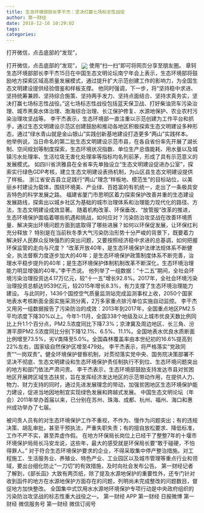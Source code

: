 ```yaml
---
title: 生态环境部部长李干杰：坚决打赢七场标志性战役
author: 第一财经
date: 2018-12-16 10:29:02
tags: 
categories: 
---
```

打开微信，点击底部的“发现”，
<!-- more -->
打开微信，点击底部的“发现”，
<img align="center" border="0" src="https://imgcdn.yicai.com/uppics/images/2018/12/e1141706df07c32edeb56c1f2c811e6f.jpg" />
使用“扫一扫”即可将网页分享至朋友圈。
章轲
生态环境部部长李干杰15日在中国生态文明论坛南宁年会上表示，生态环境部将鼓励地方探索区域高质量发展模式，通过提升扩大示范创建工作的影响力，为全国生态文明建设提供经验借鉴和样板支撑。
他同时强调，下一步，将“坚持稳中求进、坚持统筹兼顾、坚持综合施策、坚持两手发力、坚持点面结合、坚持求真务实，坚决打赢七场标志性战役。”这七场标志性战役包括蓝天保卫战、打好柴油货车污染治理、城市黑臭水体治理、渤海综合治理、长江保护修复、水源地保护、农业农村污染治理攻坚战等。
李干杰表示，生态环境部一直注重以示范创建为工作平台和抓手，通过生态文明建设示范区创建鼓励和推动各地区积极探索生态文明建设多种形态，通过“绿水青山就是金山银山”实践创新基地建设打造更多“两山”实践样本。
他举例说，当日命名的第二批生态文明建设示范市县，在各自省份率先开展了湖长制、空间规划等制度探索，生态环境状况指数、单位生产总值能耗、用水量以及城镇污水处理率、生活垃圾无害化处理率等指标均名列前茅，形成了具有示范意义的发展模式。
如四川省洪雅县在全省率先单独设立“生态文明建设促进办公室”，探索实行绿色GDP考核，建立生态文明建设表扬机制，为山区县生态文明建设提供了样板。
浙江省安吉县立足践行“两山”理念“样板地、模范生”的目标站位，以美丽乡村建设为载体，围绕环境美、产业绿、百姓富的有机统一，走出了一条极具安吉特色的科学发展之路。
福建省厦门市思明区着力探索保护改善并重的生态建设发展路线，探索出以城乡社区为基础的城市治理体系和治理能力现代化的路径、方法，生态文明建设成效显著。
随着机构改革、环保垂改、“放管服”改革的推进，生态环境保护面临着哪些机遇和挑战，如何应对？污染防治攻坚战在改善环境质量、解决突出环境问题方面到底取得了哪些进展？如何以环保促发展，让环保红利充分释放？
特别是在当前秋冬季大气污染防治形势十分严峻的背景下，既要着力解决好人民群众反映强烈的突出问题，又要按照经济稳中求进的总基调，如何把握环保监管的走向与尺度？
“改革开放40年，是生态环境保护法律法规体系不断健全，执法督察力度逐步加大的40年；是生态环境保护政策制度体系不断完善，治理水平稳步提升的40年；是生态环境保护体制机制改革不断深化，生态环境治理能力明显增强的40年。”李干杰说。
他列举了一组数据：“十二五”期间，全社会环境污染治理投资达4.17万亿元，较“十一五”增长92.8%。2017年，全社会环境污染治理投资总额达9539亿元，较2015年增长8.3%，有力支撑了生态环境治理能力建设。
与此同时，1436个国控空气质量监测站完成监测事权上收，2050个国家地表水考核断面全面实施采测分离，2万多家重点排污单位实施自动监控。
李干杰又用另一组数据报告了污染防治的成效：2013年到2017年，全国重点地区PM2.5平均浓度下降30%以上。今年1-11月，全国338个地级及以上城市优良天数比例同比上升1.1个百分点，PM2.5浓度同比下降7.3%；京津冀及周边地区、长三角、汾渭平原PM2.5浓度同比分别下降12.1%、6.5%、11.1%。全国地表水优良水质断面比例增至73.5%，劣Ⅴ类降至5.0%。全国森林覆盖率由本世纪初的16.6%提高到22%左右，国家级自然保护区增至479处。
李干杰表示，将严格落实“党政同责”“一岗双责”。健全环境保护督察机制，对贯彻落实党中央、国务院决策部署不坚决不彻底、生态文明建设和生态环境保护责任制执行不到位、生态环境问题突出的地方和部门依法严肃问责。
李干杰表示，生态环境部鼓励支持发达市县对贫困地区开展跨区域生态扶贫，旨在发挥经济发达地区的示范带动作用，在提供人力、物力、财力支持的同时，通过先进发展理念的带动，加强贫困地区生态环境保护能力建设，促进当地因地制宜实现绿色发展和跨越式发展。
中国生态文明论坛（年会）2011年举办首届以来，已分别在苏州、珠海、成都、杭州、福州、海口和惠州成功举办了七届。
 
 
被问责人员有的对生态环境保护工作不重视，不作为、慢作为问题突出；有的违规决策、胡乱审批，甚至干预执法，严重失职失责；有的擅自放松要求、降低标准，工作不严不实，甚至弄虚作假。
在地方环保局长岗位上已经干了整整7年的十堰市环境保护局局长冯安龙说，这些年，最大的感受就是环保局长要“敢于碰硬，不怕得罪人。”
对于符合生态环境保护要求的企业，不得采取集中停产整治措施。对工程施工、生活服务业、养殖业、特色产业、工业园区以及城市管理等重点行业和领域，要出台细化防止“一刀切”的有效措施，及时向社会发布公告。
第一财经记者了解到，《部长函》大致有两页纸，除了提及水源地保护的重要性外，还专门针对收到函件的地方在水源地保护方面存在的问题，列明尚未完成整改的问题数目，督促地方加快整改。
全国集中式饮用水水源地环境保护专项行动是中央政府组织的污染防治攻坚战的标志性重大战役之一。
第一财经
APP
第一财经
日报微博
第一财经
微信服务号
第一财经
微信订阅号
